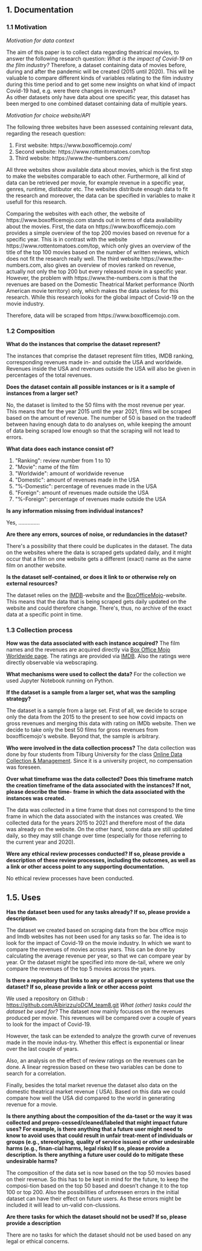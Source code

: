 ## 1. Documentation
### 1.1 Motivation
*Motivation for data context*

The aim of this paper is to collect data regarding theatrical movies, to answer the following research question: *What is the impact of Covid-19 on the film industry?*
Therefore, a dataset containing data of movies before, during and after the pandemic will be created (2015 until 2020). 
This will be valuable to compare different kinds of variables relating to the film industry during this time period and to get some new insights on what kind of impact Covid-19 
had, e.g. were there changes in revenues?  
As other datasets only have data about one specific year, this dataset has been merged to one combined dataset containing data of multiple years. 

*Motivation for choice website/API*

The following three websites have been assessed containing relevant data, regarding the reseach question:
<ol>
<li>First website: https://www.boxofficemojo.com/</li>
<li>Second website: https://www.rottentomatoes.com/top</li>
<li>Third website: https://www.the-numbers.com/</li>
</ol>
<p> All three websites show available data about movies, which is the first step to make the websites comparable to each other.  
Furthermore, all kind of data can be retrieved per movie, for example revenue in a specific year, genres, runtime, distibutor etc. The websites distribute enough data to fit the 
research and moreover, the data can be specified in variables to make it usefull for this research. </p>

<p> Comparing the websites with each other, the website of https://www.boxofficemojo.com stands out in terms of data availability about the movies. 
First, the data on https://www.boxofficemojo.com provides a simple overview of the top 200 movies based on revenue for a specific year. 
This is in contrast with the website https://www.rottentomatoes.com/top, which only gives an overview of the title of the top 100 movies based on the number of written reviews, 
which does not fit the research really well.
The third website https://www.the-numbers.com, also gives an overview of movies ranked on revenue, actually not only the top 200 but every released movie in a specific year.
However, the problem with https://www.the-numbers.com is that the revenues are based on the Domestic Theatrical Market performance (North American movie territory) only, which 
makes the data useless for this research. 
While this research looks for the global impact of Covid-19 on the movie industry. </p>

<p> Therefore, data will be scraped from https://www.boxofficemojo.com. </p> 



### 1.2 Composition

**What do the instances that comprise the dataset represent?**

The instances that comprise the dataset represent film titles, IMDB ranking, corresponding revenues made in- and outside the USA and worldwide. Revenues inside the USA and revenues outside the USA will also be given in percentages of the total revenues. 

**Does the dataset contain all possible instances or is it a sample of instances from a larger set?**

No, the dataset is limited to the 50 films with the most revenue per year. This means that for the year 2015 until the year 2021, films will be scraped based on the amount of revenue. The number of 50 is based on the tradeoff between having enough data to do analyses on, while keeping the amount of data being scraped low enough so that the scraping will not lead to errors.

**What data does each instance consist of?**
<ol>
<li>"Ranking": review number from 1 to 10
<li>"Movie": name of the film
<li>"Worldwide": amount of worldwide revenue
<li>"Domestic": amount of revenues made in the USA
<li>"%-Domestic": percentage of revenues made in the USA 
<li>"Foreign": amount of revenues made outside the USA
<li>"%-Foreign": percentage of revenues made outside the USA
</ol>

**Is any information missing from individual instances?**

Yes, ..............

**Are there any errors, sources of noise, or redundancies in the
dataset?**

There's a possibility that there could be duplicates in the dataset. The data on the websites where the data is scraped gets updated daily, and it might occur that a film on one website gets a different (exact) name as the same film on another website. 

**Is the dataset self-contained, or does it link to or otherwise rely on
external resources?**

The dataset relies on the [IMDB](https://www.imdb.com/?ref_=helpms_helphdr_cons)-website and the [BoxOfficeMojo](https://www.boxofficemojo.com/?ref_=bo_nb_tt_mojologo)-website. This means that the data that is being scraped gets daily updated on the website and could therefore change. There's, thus, no archive of the exact data at a specific point in time. 



### 1.3 **Collection process**

**How was the data associated with each instance acquired?**
The film names and the revenues are acquired directly via [Box Office Mojo Worldwide page](https://www.boxofficemojo.com/year/world/?ref_=bo_nb_hm_tab). The ratings are provided via [IMDB](https://www.imdb.com/). Also the ratings were directly observable via webscraping. 

**What mechanisms were used to collect the data?**
For the collection we used Jupyter Notebook running on Python. 

**If the dataset is a sample from a larger set, what was the sampling strategy?**

The dataset is a sample from a large set. First of all, we decide to scrape only the data from the 2015 to the present to see how covid impacts on gross revenues and merging this data with rating on IMDb website. Then we decide to take only the best 50 films for gross revenues from boxofficemojo's website. Beyond that, the sample is arbitrary.

**Who were involved in the data collection process?**
The data collection was done by four students from Tilburg University for the class [Online Data Collection & Management](https://odcm.hannesdatta.com/). Since it is a university project, no compensation was foreseen.

**Over what timeframe was the data collected? Does this timeframe match the creation timeframe of the data associated with the instances? If not, please describe the time- frame in which the data associated with the instances was created.**

The data was collected in a time frame that does not correspond to the time frame in which the data associated with the instances was created. We collected data for the years 2015 to 2021 and therefore most of the data was already on the website. On the other hand, some data are still updated daily, so they may still change over time (especially for those referring to the current year and 2020).

**Were any ethical review processes conducted? If so, please provide a description of these review processes, including the outcomes, as well as a link or other access point to any supporting documentation.**

No ethical review processes have been conducted.



## 1.5.		Uses

**Has the dataset been used for any tasks already? If so, please provide a description.**

The dataset we created based on scraping data from the box office mojo and Imdb websites  has not been used for any tasks so far. The idea is to look for the impact of Covid-19 on the movie industry. In which we want to compare the revenues of movies across years. This can be done by calculating the average revenue per year, so that we can compare year by year. Or the dataset might be specified into more de-tail, where we only compare the revenues of the top 5 movies across the years. 

**Is there a repository that links to any or all papers or systems that use the dataset? If so, please provide a link or other access point**

We used a repository on Github : https://github.com/Albirizzu/oDCM_team8.git
*What (other) tasks could the dataset be used for?*
The dataset now mainly focusses on the revenues produced per movie. This revenues will be compared over a couple of years to look for the impact of Covid-19. 

However, the task can be extended to analyze the growth curve of revenues made in the movie indus-try. Whether this effect is exponential or linear over the last couple of years. 

Also, an analysis on the effect of review ratings on the revenues can be done. A linear regression based on these two variables can be done to search for a correlation. 

Finally, besides the total market revenue the dataset also data on the domestic theatrical market revenue ( USA). Based on this data we could compare how well the USA did compared to the world in generating revenue for a movie. 

**Is there anything about the composition of the da-taset or the way it was collected and prepro-cessed/cleaned/labeled that might impact future uses? For example, is there anything that a future user might need to know to avoid uses that could result in unfair treat-ment of individuals or groups (e.g., stereotyping, quality of service issues) or other undesirable harms (e.g., finan-cial harms, legal risks) If so, please provide a description. Is there anything a future user could do to mitigate these undesirable harms?**

The composition of the data set is now based on the top 50 movies based on their revenue. So this has to be kept in mind for the future, to keep the composi-tion based on the top 50 based and doesn’t change it to the top 100 or top 200. 
Also the possibilities of unforeseen errors in the initial dataset can have their effect on future users. As these errors might be included it will lead to un-valid con-clussions. 

**Are there tasks for which the dataset should not be used? If so, please provide a description**

There are no tasks for which the dataset should not be used based on any legal or ethical concerns. 
